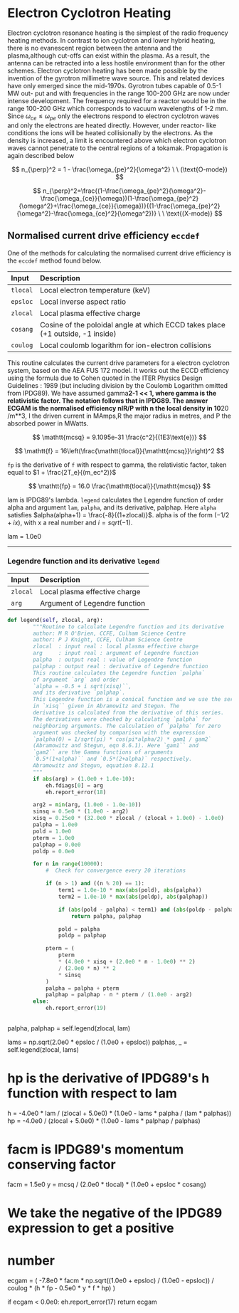 # Electron Cyclotron Heating

Electron cyclotron resonance heating is the simplest of the radio frequency heating methods. In contrast to ion cyclotron and lower hybrid heating, there is no evanescent region between the antenna and the plasma,although cut-offs can exist within the plasma. 
As a result, the antenna can be retracted into a less hostile environment than for the other schemes. Electron cyclotron heating has been made possible by the invention of the gyrotron millimetre wave source. This and related devices have only emerged since the mid-1970s. Gyrotron tubes capable of 0.5-1 MW out- put and with frequencies in the range 100-200 GHz are now under intense development. The frequency required for a reactor would be in the range 100-200 GHz which corresponds to vacuum wavelengths of 1-2 mm.
Since $\omega_{ce}\le \omega_{pe}$ only the electrons respond to electron cyclotron waves and only the electrons are heated directly. However, under reactor- like conditions the ions will be heated collisionally by the electrons. As the density is increased, a limit is encountered above which electron cyclotron waves cannot penetrate to the central regions of a tokamak. Propagation is again described below

$$
n_{\perp}^2 = 1 - \frac{\omega_{pe}^2}{\omega^2} \ \  (\text{O-mode})
$$

$$
n_{\perp}^2=\frac{(1-\frac{\omega_{pe}^2}{\omega^2}-\frac{\omega_{ce}}{\omega})(1-\frac{\omega_{pe}^2}{\omega^2}+\frac{\omega_{ce}}{\omega})}{(1-\frac{\omega_{pe}^2}{\omega^2}-\frac{\omega_{ce}^2}{\omega^2})} \ \ \text{(X-mode)}
$$

## Normalised current drive efficiency `eccdef`

One of the methods for calculating the normalised current drive efficiency is the `eccdef` method found below.

| Input       | Description                          |
| :---------- | :----------------------------------- |
| $\mathtt{tlocal}$       |      Local electron temperature (keV)  |
| $\mathtt{epsloc}$       |  Local inverse aspect ratio |
| $\mathtt{zlocal}$    |     Local plasma effective charge |
| $\mathtt{cosang}$       |  Cosine of the poloidal angle at which ECCD takes place (+1 outside, -1 inside) 
| $\mathtt{coulog}$       | Local coulomb logarithm for ion-electron collisions |

This routine calculates the current drive parameters for a electron cyclotron system, based on the AEA FUS 172 model.
It works out the ECCD efficiency using the formula due to Cohen quoted in the ITER Physics Design Guidelines : 1989 (but including division by the Coulomb Logarithm omitted from IPDG89). 
We have assumed gamma**2-1 << 1, where gamma is the relativistic factor. 
The notation follows that in IPDG89.
The answer ECGAM is the normalised efficiency nIR/P with n the local density in 10**20 /m**3, I the driven current in MAmps,R the major radius in metres, and P the absorbed power in MWatts.
        

$$
\mathtt{mcsq} = 9.1095e-31 \frac{c^2}{(1E3\text{e})}
$$

$$
\mathtt{f} = 16\left(\frac{\mathtt{tlocal}}{\mathtt{mcsq}}\right)^2
$$

$\mathtt{fp}$ is the derivative of $\mathtt{f}$ with respect to gamma, the relativistic factor, taken equal to $1 + \frac{2T_e}{(m_ec^2)}$

$$
\mathtt{fp} = 16.0 \frac{\mathtt{tlocal}}{\mathtt{mcsq}}
$$
        
lam is IPDG89's lambda. `legend` calculates the Legendre function of order alpha and argument `lam`, `palpha`, and its derivative, palphap.
Here `alpha` satisfies $alpha(alpha+1) = \frac{-8}{(1+zlocal)}$. alpha is of the form  $(-1/2 + ix)$, with x a real number and $i = sqrt(-1)$.

lam = 1.0e0

----------------------------------------------------------------------------------
### Legendre function and its derivative `legend`


| Input       | Description                          |
| :---------- | :----------------------------------- |
| $\mathtt{zlocal}$       |  Local plasma effective charge  |
| $\mathtt{arg}$       |  Argument of Legendre function |

``` py
def legend(self, zlocal, arg):
        """Routine to calculate Legendre function and its derivative
        author: M R O'Brien, CCFE, Culham Science Centre
        author: P J Knight, CCFE, Culham Science Centre
        zlocal  : input real : local plasma effective charge
        arg     : input real : argument of Legendre function
        palpha  : output real : value of Legendre function
        palphap : output real : derivative of Legendre function
        This routine calculates the Legendre function `palpha`
        of argument `arg` and order
        `alpha = -0.5 + i sqrt(xisq)``,
        and its derivative `palphap`.
        This Legendre function is a conical function and we use the series
        in `xisq`` given in Abramowitz and Stegun. The
        derivative is calculated from the derivative of this series.
        The derivatives were checked by calculating `palpha` for
        neighboring arguments. The calculation of `palpha` for zero
        argument was checked by comparison with the expression
        `palpha(0) = 1/sqrt(pi) * cos(pi*alpha/2) * gam1 / gam2`
        (Abramowitz and Stegun, eqn 8.6.1). Here `gam1`` and
        `gam2`` are the Gamma functions of arguments
        `0.5*(1+alpha)`` and `0.5*(2+alpha)` respectively.
        Abramowitz and Stegun, equation 8.12.1
        """
        if abs(arg) > (1.0e0 + 1.0e-10):
            eh.fdiags[0] = arg
            eh.report_error(18)

        arg2 = min(arg, (1.0e0 - 1.0e-10))
        sinsq = 0.5e0 * (1.0e0 - arg2)
        xisq = 0.25e0 * (32.0e0 * zlocal / (zlocal + 1.0e0) - 1.0e0)
        palpha = 1.0e0
        pold = 1.0e0
        pterm = 1.0e0
        palphap = 0.0e0
        poldp = 0.0e0

        for n in range(10000):
            #  Check for convergence every 20 iterations

            if (n > 1) and ((n % 20) == 1):
                term1 = 1.0e-10 * max(abs(pold), abs(palpha))
                term2 = 1.0e-10 * max(abs(poldp), abs(palphap))

                if (abs(pold - palpha) < term1) and (abs(poldp - palphap) < term2):
                    return palpha, palphap

                pold = palpha
                poldp = palphap

            pterm = (
                pterm
                * (4.0e0 * xisq + (2.0e0 * n - 1.0e0) ** 2)
                / (2.0e0 * n) ** 2
                * sinsq
            )
            palpha = palpha + pterm
            palphap = palphap - n * pterm / (1.0e0 - arg2)
        else:
            eh.report_error(19)
        
```


palpha, palphap = self.legend(zlocal, lam)

lams = np.sqrt(2.0e0 * epsloc / (1.0e0 + epsloc))
palphas, _ = self.legend(zlocal, lams)

#  hp is the derivative of IPDG89's h function with respect to lam

h = -4.0e0 * lam / (zlocal + 5.0e0) * (1.0e0 - lams * palpha / (lam * palphas))
hp = -4.0e0 / (zlocal + 5.0e0) * (1.0e0 - lams * palphap / palphas)

#  facm is IPDG89's momentum conserving factor

facm = 1.5e0
y = mcsq / (2.0e0 * tlocal) * (1.0e0 + epsloc * cosang)

#  We take the negative of the IPDG89 expression to get a positive
#  number

ecgam = (
    -7.8e0
    * facm
    * np.sqrt((1.0e0 + epsloc) / (1.0e0 - epsloc))
    / coulog
    * (h * fp - 0.5e0 * y * f * hp)
)

if ecgam < 0.0e0:
    eh.report_error(17)
return ecgam


[^1]: Abramowitz, Milton. *"Abramowitz and stegun: Handbook of mathematical functions."* US Department of Commerce 10 (1972).        